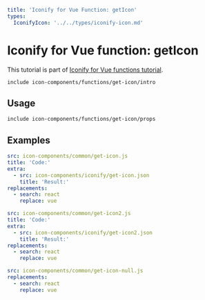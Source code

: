 ```yaml
title: 'Iconify for Vue Function: getIcon'
types:
  IconifyIcon: '../../types/iconify-icon.md'
```

# Iconify for Vue function: getIcon

This tutorial is part of [Iconify for Vue functions tutorial](./index.md#functions).

`include icon-components/functions/get-icon/intro`

## Usage

`include icon-components/functions/get-icon/props`

## Examples

```yaml
src: icon-components/common/get-icon.js
title: 'Code:'
extra:
  - src: icon-components/iconify/get-icon.json
    title: 'Result:'
replacements:
  - search: react
    replace: vue
```

```yaml
src: icon-components/common/get-icon2.js
title: 'Code:'
extra:
  - src: icon-components/iconify/get-icon2.json
    title: 'Result:'
replacements:
  - search: react
    replace: vue
```

```yaml
src: icon-components/common/get-icon-null.js
replacements:
  - search: react
    replace: vue
```
